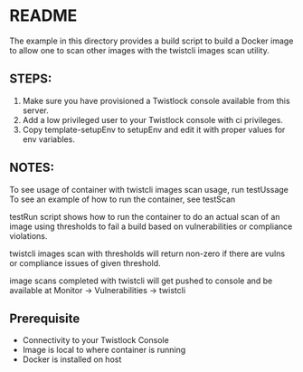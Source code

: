 # README
The example in this directory provides a build script to build a Docker image to allow one to scan
other images with the twistcli images scan utility.

## STEPS:
1. Make sure you have provisioned a Twistlock console available from this server.
2. Add a low privileged user to your Twistlock console with ci privileges. 
3. Copy template-setupEnv to setupEnv and edit it with proper values for env variables. 

## NOTES:

To see usage of container with twistcli images scan usage, run testUssage
To see an example of how to run the container, see testScan

testRun script shows how to run the container to do an actual scan of an image using
thresholds to fail a build based on vulnerabilities or compliance violations.

twistcli images scan with thresholds will return non-zero if there are vulns or
compliance issues of given threshold.

image scans completed with twistcli will get pushed to console and be available at 
Monitor -> Vulnerabilities -> twistcli


## Prerequisite 
* Connectivity to your Twistlock Console
* Image is local to where container is running
* Docker is installed on host

